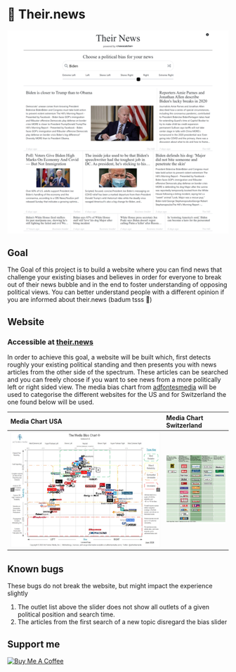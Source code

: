 # :newspaper: Their.news

![](screenshot.png)
## Goal
The Goal of this project is to build a website where you can find news that challenge your existing biases and believes in order for everyone to break out of their news bubble and in the end to foster understanding of opposing political views. You can better understand people with a different opinion if you are informed about their.news (badum tsss 🥁)

## Website

### Accessible at [their.news](https://their.news)

In order to achieve this goal, a website will be built which, first detects roughly your existing political standing and then presents you with news articles from the other side of the spectrum.
These articles can be searched and you can freely choose if you want to see news from a more politically left or right sided view.
The media bias chart from [adfontesmedia](https://www.adfontesmedia.com/download-the-media-bias-chart/) will be used to categorise the different websites for the US and for Switzerland the one found below will be used.

| Media Chart USA | Media Chart Switzerland     |
| :------------- | :------------- |
| ![](mediaChartUS.png)  | ![](mediaChartCH.jpg)       |


<!-- ### What do the emojis mean?
The emojis represent a simple sentiment analysis which analyses a preview of the article and gives a score about how positive (score > 0.66), or how negative (score < 0.33) the article is. Since this is far from perfect, the emojis should be taken with a grain of salt. -->
## Known bugs
These bugs do not break the website, but might impact the experience slightly

1. The outlet list above the slider does not show all outlets of a given political position and search time. 
2. The articles from the first search of a new topic disregard the bias slider

## Support me

<a href="https://www.buymeacoffee.com/hadjimina" target="_blank"><img src="https://cdn.buymeacoffee.com/buttons/v2/default-yellow.png" alt="Buy Me A Coffee" style="height: 60px !important;width: 217px !important;" ></a>
